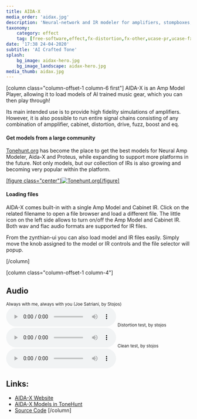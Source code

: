 ```yaml
---
title: AIDA-X
media_order: 'aidax.jpg'
description: 'Neural-network and IR modeler for amplifiers, stompboxes, cabinets and other gear.'
taxonomy:
    category: effect
    tag: [free-software,effect,fx-distortion,fx-other,ucase-pr,ucase-fx]
date: '17:38 24-04-2020'
subtitle: 'AI Crafted Tone'
splash:
    bg_image: aidax-hero.jpg
    bg_image_landscape: aidax-hero.jpg
media_thumb: aidax.jpg
---
```

[column class="column-offset-1 column-6 first"]
AIDA-X is an Amp Model Player, allowing it to load models of AI trained music gear, which you can then play through!

Its main intended use is to provide high fidelity simulations of amplifiers. However, it is also possible to run entire signal chains consisting of any combination of ampplifier, cabinet, distortion, drive, fuzz, boost and eq.

#### Get models from a large community

[Tonehunt.org](https://tonehunt.org/models?tags%5B0%5D=aida-x) has become the place to get the best models for Neural Amp Modeler, Aida-X and Proteus, while expanding to support more platforms in the future. Not only models, but our collection of IRs is also growing and becoming very popular within the platform.

[[figure class="center"]![Tonehunt.org](tonehunt.png)[/figure]](https://tonehunt.org/models?tags%5B0%5D=aida-x)

#### Loading files
AIDA-X comes built-in with a single Amp Model and Cabinet IR. Click on the related filename to open a file browser and load a different file.
The little icon on the left side allows to turn on/off the Amp Model and Cabinet IR. Both wav and flac audio formats are supported for IR files.

From the zynthian-ui you can also load model and IR files easily. Simply move the knob assigned to the model or IR controls and the file selector will popup.

[/column]

[column class="column-offset-1 column-4"]
## Audio
<small>Always with me, always with you (Joe Satriani, by Stojos)</small>
![Always with me, always with you (Joe Satriani, played by Stojos)](always-with-me-always-with-you.wav)
<small>Distortion test, by stojos</small>
![Distortion test, by stojos](2024-06-17_13_40_18_last_state.001.wav)
<small>Clean test, by stojos</small>
![Clean test, by stojos](clean-test.wav)
<br>

## Links:
+ [AIDA-X Website](https://aida-x.cc/)
+ [AIDA-X Models in ToneHunt](https://tonehunt.org/models?tags%5B0%5D=aida-x)
+ [Source Code](https://github.com/AidaDSP/AIDA-X)
[/column]

